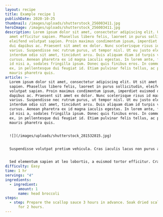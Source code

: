 ```yaml
---
layout: recipe
title: Example recipe 1
publishDate: 2020-10-25
thumbnail: /images/uploads/shutterstock_256003411.jpg
heroImage: /images/uploads/shutterstock_256003411.jpg
description: Lorem ipsum dolor sit amet, consectetur adipiscing elit. Ut sit
  amet efficitur sapien. Phasellus libero felis, laoreet in purus sollicitudin,
  eleifend volutpat sapien. Proin maximus condimentum ipsum, imperdiet euismod
  dui dapibus ac. Praesent sit amet ex dolor. Nunc scelerisque risus id maximus
  varius. Suspendisse nec rutrum purus, ut tempor nisl. Ut eu justo eleifend,
  interdum odio sit amet, tincidunt arcu. Duis aliquam diam id turpis vulputate
  cursus. Aenean pharetra ex id magna iaculis egestas. In lorem ante, faucibus
  id nisi a, sodales fringilla ipsum. Donec quis finibus eros. In commodo mauris
  ex, in pellentesque dui feugiat id. Etiam pulvinar felis tellus, ac posuere
  mauris pharetra quis.
article: >-
  Lorem ipsum dolor sit amet, consectetur adipiscing elit. Ut sit amet efficitur
  sapien. Phasellus libero felis, laoreet in purus sollicitudin, eleifend
  volutpat sapien. Proin maximus condimentum ipsum, imperdiet euismod dui
  dapibus ac. Praesent sit amet ex dolor. Nunc scelerisque risus id maximus
  varius. Suspendisse nec rutrum purus, ut tempor nisl. Ut eu justo eleifend,
  interdum odio sit amet, tincidunt arcu. Duis aliquam diam id turpis vulputate
  cursus. Aenean pharetra ex id magna iaculis egestas. In lorem ante, faucibus
  id nisi a, sodales fringilla ipsum. Donec quis finibus eros. In commodo mauris
  ex, in pellentesque dui feugiat id. Etiam pulvinar felis tellus, ac posuere
  mauris pharetra quis.


  ![](/images/uploads/shutterstock_281532815.jpg)


  Suspendisse volutpat pretium vehicula. Cras iaculis lacus non purus aliquam, at viverra tortor tristique. Nullam quam massa, rutrum fringilla sagittis ut, mattis sed eros. Class aptent taciti sociosqu ad litora torquent per conubia nostra, per inceptos himenaeos. Morbi mattis pellentesque sem et hendrerit. Nulla facilisi. Mauris ligula orci, sagittis sit amet tempor quis, ultricies a quam. Maecenas non nisi blandit, tempus elit sed, sagittis quam. Orci varius natoque penatibus et magnis dis parturient montes, nascetur ridiculus mus.


  Sed elementum sapien at leo lobortis, a euismod tortor efficitur. Cras ut ipsum ultricies, varius augue vitae, vestibulum arcu. Fusce euismod justo vel lacus porta vulputate. Quisque feugiat, odio eu fringilla convallis, nunc mi consectetur nisl, at tristique tortor est nec lacus. Donec ultricies ultrices tellus, sed tincidunt lacus. Suspendisse mollis sit amet dui eu fermentum. Orci varius natoque penatibus et magnis dis parturient montes, nascetur ridiculus mus. Aliquam in sollicitudin lectus, et tempor tellus. Aenean posuere at lorem sodales maximus. Vivamus vitae eleifend justo. Quisque urna risus, sodales et diam ac, rhoncus mattis lorem. Nullam iaculis quam tortor, nec dictum mauris rutrum scelerisque. Sed sollicitudin id purus et rutrum. Donec vel neque quis leo volutpat consectetur. Donec magna nibh, pharetra ac lacus vitae, consectetur pulvinar tortor. Aliquam diam nisi, vehicula quis odio nec, tempus vehicula nibh.
difficulty: Easy
time: 1 hr
servings: "4"
ingredients:
  - ingredient:
      amount: 1
      name: head broccoli
steps:
  - step: Prepare the scallop sauce 3 hours in advance. Soak dried scallops in water
      for 2 hours.
---
```

